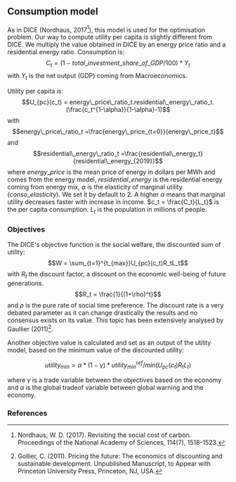 ## Consumption model
As in DICE (Nordhaus, 2017[^1]), this model is used for the optimisation problem. Our way to compute utility per capita is slightly different from DICE. We multiply the value obtained in DICE by an energy price ratio and a residential energy ratio.
Consumption is:
$$C_t = (1 - total\_investment\_share\_of\_GDP / 100) * Y_t$$
with
$Y_t$ is the net output (GDP) coming from Macroeconomics.

Utility per capita is:
$$U_{pc}(c_t) = energy\_price\_ratio_t.residential\_energy\_ratio_t.(\frac{c_t^{1-\alpha}}{1-\alpha}-1)$$
with
$$energy\_price\_ratio_t =\frac{energy\_price_{t=0}}{energy\_price_t}$$
and
$$residential\_energy\_ratio_t =\frac{residential\_energy_t}{residential\_energy_{2019}}$$
where $energy\_price$ is the mean price of energy in dollars per MWh and comes from the energy model, $residential\_energy$ is the residential energy coming from energy mix, $\alpha$ is the elasticity of marginal utility ($conso\_elasticity$). We set it by default to 2. A higher $\alpha$ means that marginal utility decreases faster with increase in income. $c_t = \frac{C_t}{L_t}$ is the per capita consumption. $L_t$ is the population in millions of people.

### Objectives
The DICE's objective function is the social welfare, the discounted sum of utility:
$$W = \sum_{t=1}^{t_{max}}U_{pc}(c_t)R_tL_t$$
with $R_t$ the discount factor, a discount on the economic well-being of future
generations.
$$R_t = \frac{1}{(1+\rho)^t}$$
and $\rho$ is the pure rate of social time preference.
The discount rate is a very debated parameter as it can change drastically the results and no consensus exists on its value. This topic has been extensively analysed by Gaullier (2011)[^2].

Another objective value is calculated and set as an output of the utility model, based on the minimum value of the discounted utility:

$$ utility_{min} = \alpha * (1 - \gamma) * utility_{min}^{ref} / min(U_{pc}(c_t)R_tL_t)$$

where $\gamma$ is a trade variable between the objectives based on the economy and $\alpha$ is the global tradeof variable between global warning and the economy.


### References
[^1]: Nordhaus, W. D. (2017). Revisiting the social cost of carbon. Proceedings of the National Academy of Sciences, 114(7), 1518-1523.

[^2]: Gollier, C. (2011). Pricing the future: The economics of discounting and sustainable development. Unpublished Manuscript, to Appear with Princeton University Press, Princeton, NJ, USA.
